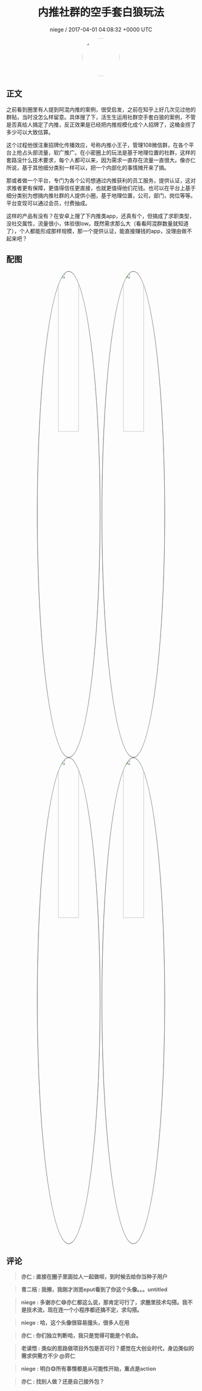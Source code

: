 <h1 align="center">内推社群的空手套白狼玩法</h1>
<p align="center">
    <a>niege / 2017-04-01 04:08:32 &#43;0000 UTC</a>
</p>

<div align="center">
    <img src="https://images.zsxq.com/Fl7mpUdfN6iS8EYQh7lJqU5pnXzI?e=1590940799&amp;token=kIxbL07-8jAj8w1n4s9zv64FuZZNEATmlU_Vm6zD:YB17ai-Kjrn6Km0zdM4CccXkteQ=" width="100" height="100" style="border:1px solid;border-radius:50%; color:#ffffff"/>
</div>

## 正文

<div>
  
之前看到圈里有人提到阿混内推的案例，很受启发，之前在知乎上好几次见过他的群贴，当时没怎么样留意。具体搜了下，活生生运用社群空手套白狼的案例，不管是否真给人搞定了内推，反正效果是已经把内推规模化成个人招牌了，这桶金捞了多少可以大致估算。

这个过程他很注重招牌化传播效应，号称内推小王子，管理108微信群，在各个平台上抢占头部流量，软广推广。在小密圈上的玩法是基于地理位置的社群，这样的套路没什么技术要求，每个人都可以来，因为需求一直存在流量一直很大。像亦仁所说，基于其他细分类别一样可以，把一个内部化的事情摊开来了搞。

那或者做一个平台，专门为各个公司想通过内推获利的员工服务，提供认证，这对求推者更有保障，更值得信任更直接，也就更值得他们花钱。也可以在平台上基于细分类别为想搞内推社群的人提供小圈，基于地理位置，公司，部门，岗位等等。平台变现可以通过会员，付费抽成。

这样的产品有没有？在安卓上搜了下内推类app，还真有个，但搞成了求职类型，没社交属性，流量很小，体验很low。既然需求那么大（看看阿混群数量就知道了），个人都能形成那样规模，那一个提供认证，能直接赚钱的app，没理由做不起来吧？
</div>

## 配图
<div class="image" align="center">

<img src="https://images.zsxq.com/FodgyXtcXA79anH_nMgB8BQqHznC?imageMogr2/auto-orient/thumbnail/800x/format/jpg/blur/1x0/quality/75&amp;e=1590940799&amp;token=kIxbL07-8jAj8w1n4s9zv64FuZZNEATmlU_Vm6zD:_rNrVNrgnG7-q3wD5BXeQeDULlI=" width="33%" height="33%" style="border:1px solid;border-radius:50%; color:#3c3f41"/>

<img src="https://images.zsxq.com/Fsowk-wMn4E6Bnu1nh07GdLx4rvL?imageMogr2/auto-orient/thumbnail/800x/format/jpg/blur/1x0/quality/75&amp;e=1590940799&amp;token=kIxbL07-8jAj8w1n4s9zv64FuZZNEATmlU_Vm6zD:fyIWCypzuPj0eqIeRo0vs7Xb4eA=" width="33%" height="33%" style="border:1px solid;border-radius:50%; color:#3c3f41"/>

<img src="https://images.zsxq.com/FkAbw6eaoUR_zrxJbinzKcfeQpGV?imageMogr2/auto-orient/thumbnail/800x/format/jpg/blur/1x0/quality/75&amp;e=1590940799&amp;token=kIxbL07-8jAj8w1n4s9zv64FuZZNEATmlU_Vm6zD:6644DAaaTvKficgYgdcqbqLyn6M=" width="33%" height="33%" style="border:1px solid;border-radius:50%; color:#3c3f41"/>

<img src="https://images.zsxq.com/FhThsHPpBMWgYcmEXdnuR0NO3fqZ?imageMogr2/auto-orient/thumbnail/800x/format/jpg/blur/1x0/quality/75&amp;e=1590940799&amp;token=kIxbL07-8jAj8w1n4s9zv64FuZZNEATmlU_Vm6zD:AVCY3v1I7nYC7kGJbyvgbBziXm4=" width="33%" height="33%" style="border:1px solid;border-radius:50%; color:#3c3f41"/>

</div>

## 评论

<div align="left">
<div>

<blockquote >
<span> <strong>亦仁 : 直接在圈子里面拉人一起做呗，到时候去给你当种子用户 </strong></span>
</blockquote>

<blockquote >
<span> <strong>青二桔 : 我擦，我刚才浏览eput看到了你这个头像。。。untitled </strong></span>
</blockquote>

<blockquote >
<span> <strong>niege : 多谢亦仁😄亦仁都这么说，那肯定可行了，求圈里技术勾搭。我不是技术流，现在连一个小程序都还搞不定，求勾搭。 </strong></span>
</blockquote>

<blockquote >
<span> <strong>niege : 哈，这个头像很容易撞头，很多人在用 </strong></span>
</blockquote>

<blockquote >
<span> <strong>亦仁 : 你们独立判断哈，我只是觉得可能是个机会。 </strong></span>
</blockquote>

<blockquote >
<span> <strong>老读悟 : 类似的思路做项目外包是否可行？感觉在大创业时代，身边类似的需求供需方不少 @弈仁 </strong></span>
</blockquote>

<blockquote >
<span> <strong>niege : 明白😋所有事情都是从可能性开始，重点是action </strong></span>
</blockquote>

<blockquote >
<span> <strong>亦仁 : 找别人做？还是自己接外包？ </strong></span>
</blockquote>

</div>
</div>
